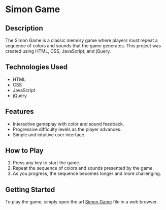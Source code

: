 # Simon Game

## Description
The Simon Game is a classic memory game where players must repeat a sequence of colors and sounds that the game generates. This project was created using HTML, CSS, JavaScript, and jQuery.

## Technologies Used
- HTML
- CSS
- JavaScript
- jQuery

## Features
- Interactive gameplay with color and sound feedback.
- Progressive difficulty levels as the player advances.
- Simple and intuitive user interface.

## How to Play
1. Press any key to start the game.
2. Repeat the sequence of colors and sounds presented by the game.
3. As you progress, the sequence becomes longer and more challenging.

## Getting Started
To play the game, simply open the url [Simon Game](www.google.com) file in a web browser.
